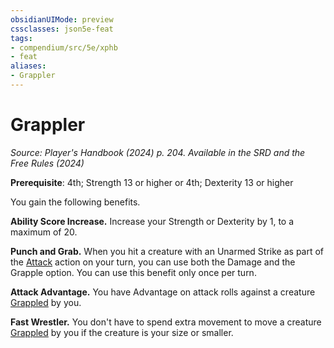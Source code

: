 ```yaml
---
obsidianUIMode: preview
cssclasses: json5e-feat
tags:
- compendium/src/5e/xphb
- feat
aliases:
- Grappler
---
```

# Grappler
*Source: Player's Handbook (2024) p. 204. Available in the <span title='Systems Reference Document (5.2)'>SRD</span> and the Free Rules (2024)*  

**Prerequisite**: 4th; Strength 13 or higher or 4th; Dexterity 13 or higher

You gain the following benefits.

**Ability Score Increase.** Increase your Strength or Dexterity by 1, to a maximum of 20.

**Punch and Grab.** When you hit a creature with an Unarmed Strike as part of the [Attack](actions.md#Attack) action on your turn, you can use both the Damage and the Grapple option. You can use this benefit only once per turn.

**Attack Advantage.** You have Advantage on attack rolls against a creature [Grappled](conditions.md#Grappled) by you.

**Fast Wrestler.** You don't have to spend extra movement to move a creature [Grappled](conditions.md#Grappled) by you if the creature is your size or smaller.